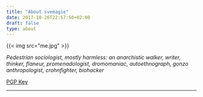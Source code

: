 ```yaml
---
title: "About svemagie"
date: 2017-10-26T22:57:50+02:00
draft: false
type: about
---
```

{{< img src="me.jpg" >}}

_Pedestrian sociologist, mostly harmless:_
_an anarchistic walker, writer, thinker, flaneur, promenadologist, dromomaniac, autoethnograph, gonzo anthropologist, crohnfighter, biohacker_

[PGP Key](/static/svemagie.txt)

---

